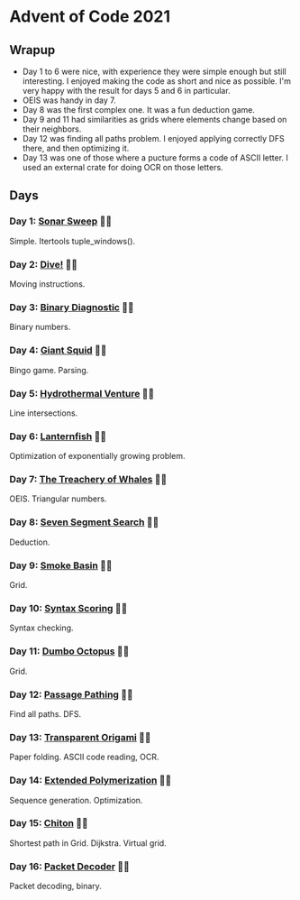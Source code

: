 # Advent of Code 2021

## Wrapup

- Day 1 to 6 were nice, with experience they were simple enough but still interesting. I enjoyed making the code as short and nice as possible. I'm very happy with the result for days 5 and 6 in particular.
- OEIS was handy in day 7.
- Day 8 was the first complex one. It was a fun deduction game.
- Day 9 and 11 had similarities as grids where elements change based on their neighbors.
- Day 12 was finding all paths problem. I enjoyed applying correctly DFS there, and then optimizing it.
- Day 13 was one of those where a pucture forms a code of ASCII letter. I used an external crate for doing OCR on those letters.

## Days

### Day 1: [Sonar Sweep](day01/README.md) 🌟🌟

Simple. Itertools tuple_windows().

### Day 2: [Dive!](day02/README.md) 🌟🌟

Moving instructions.

### Day 3: [Binary Diagnostic](day03/README.md) 🌟🌟

Binary numbers.

### Day 4: [Giant Squid](day04/README.md) 🌟🌟

Bingo game. Parsing.

### Day 5: [Hydrothermal Venture](day05/README.md) 🌟🌟

Line intersections.

### Day 6: [Lanternfish](day06/README.md) 🌟🌟

Optimization of exponentially growing problem.

### Day 7: [The Treachery of Whales](day07/README.md) 🌟🌟

OEIS. Triangular numbers.

### Day 8: [Seven Segment Search](day08/README.md) 🌟🌟

Deduction.

### Day 9: [Smoke Basin](day09/README.md) 🌟🌟

Grid.

### Day 10: [Syntax Scoring](day10/README.md) 🌟🌟

Syntax checking.

### Day 11: [Dumbo Octopus](day11/README.md) 🌟🌟

Grid.

### Day 12: [Passage Pathing](day12/README.md) 🌟🌟

Find all paths. DFS.

### Day 13: [Transparent Origami](day13/README.md) 🌟🌟

Paper folding. ASCII code reading, OCR.

### Day 14: [Extended Polymerization](day14/README.md) 🌟🌟

Sequence generation. Optimization.

### Day 15: [Chiton](day15/README.md) 🌟🌟

Shortest path in Grid. Dijkstra. Virtual grid.

### Day 16: [Packet Decoder](day16/README.md) 🌟🌟

Packet decoding, binary.